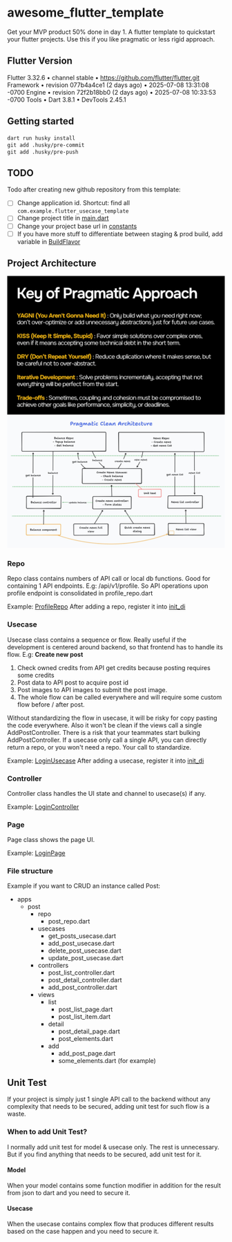# awesome_flutter_template

Get your MVP product 50% done in day 1.
A flutter template to quickstart your flutter projects. Use this if you like pragmatic or less rigid approach.

## Flutter Version

Flutter 3.32.6 • channel stable • https://github.com/flutter/flutter.git
Framework • revision 077b4a4ce1 (2 days ago) • 2025-07-08 13:31:08 -0700
Engine • revision 72f2b18bb0 (2 days ago) • 2025-07-08 10:33:53 -0700
Tools • Dart 3.8.1 • DevTools 2.45.1

## Getting started

```
dart run husky install
git add .husky/pre-commit
git add .husky/pre-push
```

## TODO

Todo after creating new github repository from this template:

- [ ] Change application id. Shortcut: find all `com.example.flutter_usecase_template`
- [ ] Change project title in [main.dart](/lib/main.dart)
- [ ] Change your project base url in [constants](/lib/configs/constants.dart)
- [ ] If you have more stuff to differentiate between staging & prod build, add variable in [BuildFlavor](/lib/configs/flavors.dart)

## Project Architecture

![Pragmatic Approach](pragmatic.jpg)
![Architecture Image](architecture.jpg)

### Repo

Repo class contains numbers of API call or local db functions.
Good for containing 1 API endpoints. E.g: /api/v1/profile.
So API operations upon profile endpoint is consolidated in profile_repo.dart

Example: [ProfileRepo](/lib/apps/profile/repo/profile_repo.dart)
After adding a repo, register it into [init_di](/lib/init_di.dart)

### Usecase

Usecase class contains a sequence or flow.
Really useful if the development is centered around backend, so that frontend has to handle its flow.
E.g: **Create new post**

1. Check owned credits from API get credits because posting requires some credits
2. Post data to API post to acquire post id
3. Post images to API images to submit the post image.
4. The whole flow can be called everywhere and will require some custom flow before / after post.

Without standardizing the flow in usecase, it will be risky for copy pasting the code everywhere.
Also it won't be clean if the views call a single AddPostController. There is a risk that your teammates start bulking AddPostController.
If a usecase only call a single API, you can directly return a repo, or you won't need a repo. Your call to standardize.

Example: [LoginUsecase](/lib/apps/auth/usecases/login_usecase.dart)
After adding a usecase, register it into [init_di](/lib/init_di.dart)

### Controller

Controller class handles the UI state and channel to usecase(s) if any.

Example: [LoginController](/lib/apps/auth/controllers/login_controller.dart)

### Page

Page class shows the page UI.

Example: [LoginPage](/lib/apps/auth/views/login/login_page.dart)

### File structure

Example if you want to CRUD an instance called Post:

- apps
  - post
    - repo
      - post_repo.dart
    - usecases
      - get_posts_usecase.dart
      - add_post_usecase.dart
      - delete_post_usecase.dart
      - update_post_usecase.dart
    - controllers
      - post_list_controller.dart
      - post_detail_controller.dart
      - add_post_controller.dart
    - views
      - list
        - post_list_page.dart
        - post_list_item.dart
      - detail
        - post_detail_page.dart
        - post_elements.dart
      - add
        - add_post_page.dart
        - some_elements.dart (for example)

## Unit Test

If your project is simply just 1 single API call to the backend without any complexity that needs to be secured, adding unit test for such flow is a waste.

### When to add Unit Test?

I normally add unit test for model & usecase only. The rest is unnecessary. But if you find anything that needs to be secured, add unit test for it.

#### Model

When your model contains some function modifier in addition for the result from json to dart and you need to secure it.

#### Usecase

When the usecase contains complex flow that produces different results based on the case happen and you need to secure it.
